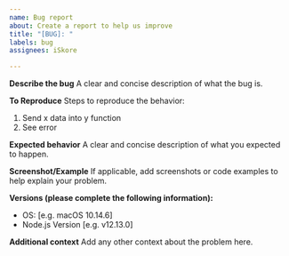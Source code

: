 ```yaml
---
name: Bug report
about: Create a report to help us improve
title: "[BUG]: "
labels: bug
assignees: iSkore

---
```


**Describe the bug**
A clear and concise description of what the bug is.

**To Reproduce**
Steps to reproduce the behavior:
1. Send x data into y function
2. See error

**Expected behavior**
A clear and concise description of what you expected to happen.

**Screenshot/Example**
If applicable, add screenshots or code examples to help explain your problem.

**Versions (please complete the following information):**
 - OS: [e.g. macOS 10.14.6]
 - Node.js Version [e.g. v12.13.0]

**Additional context**
Add any other context about the problem here.
